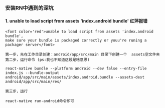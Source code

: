 ### 安装RN中遇到的深坑

#### 1. unable to load script from assets 'index.android bundle' 红萍报错
```text
<font color='red'>unable to load script from assets 'index.android bundle',
make sure your bundle is packaged correctly or youu're runing a packager server</font>
```
    第一步，先在工作目录创建：android/app/src/main 目录下创建一个  assets空文件夹
    第二步，运行命令 (ps:我也不知道这段是啥意思)
```text
react-native bundle --platform android --dev false --entry-file index.js --bundle-output android/app/src/main/assets/index.android.bundle --assets-dest android/app/src/main/res/
```
    第三步，运行
```text
react-native run-android命令即可
```
